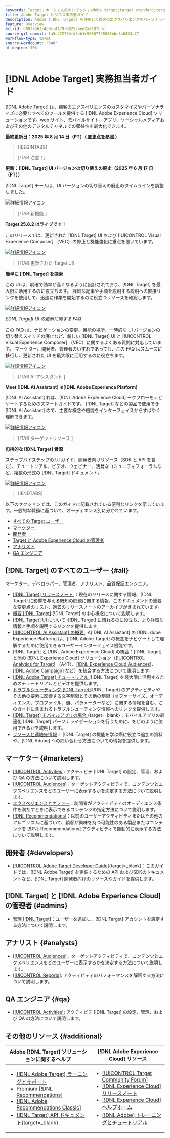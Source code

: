 ```yaml
---
keywords: Target；ホーム；人気のトピック；adobe target;target standard;target premium;target ドキュメント；adobe target ドキュメント；実践者ガイド；ユーザーガイド
title: Adobe Target ビジネス実践者ガイド
description: Adobe [!DNL Target] を使用して顧客のエクスペリエンスをパーソナライズし、web サイト、モバイルサイト、アプリ、その他のデジタルチャネルでの収益を最大化する方法について説明します。
feature: Overview
exl-id: 6003a663-4c0c-4179-8025-aee2ae107c5c
source-git-commit: 1a5c47277bfd5eb1c90887728540bbc3b0433d77
workflow-type: tm+mt
source-wordcount: '648'
ht-degree: 30%

---
```


# [!DNL Adobe Target] 実務担当者ガイド

[!DNL Adobe Target] は、顧客のエクスペリエンスのカスタマイズやパーソナライズに必要なすべてのツールを提供する [!DNL Adobe Experience Cloud] ソリューションです。web サイト、モバイルサイト、アプリ、ソーシャルメディアおよびその他のデジタルチャネルでの収益性を最大化できます。

**最終更新日：2025 年 8 月 14 日（PT）（[ 変更点を参照 ](r-release-notes/doc-change.md)）**

>[!BEGINTABS]

>[!TAB  注意！]

**更新：[!DNL Target] UI バージョンの切り替えの廃止（2025 年 6 月 17 日（PT））**

[!DNL Target] チームは、UI バージョンの切り替えの廃止のタイムラインを調整しました。

[![ 詳細情報アイコン ](/help/main/assets/learn-more.svg)](/help/main/r-release-notes/release-notes.md)

>[!TAB  新機能 ]

**Target 25.8.2 はライブです！**

このリリースでは、更新された [!DNL Target] UI および [!UICONTROL Visual Experience Composer] （VEC）の修正と機能強化に重点を置いています。

[![ 詳細情報アイコン ](/help/main/assets/learn-more.svg)](/help/main/r-release-notes/release-notes.md)

>[!TAB  更新された Target UI]

**簡単に [!DNL Target] を探索**

この UI は、明確で効率が高くなるように設計されており、[!DNL Target] を最大限に活用するのに役立ちます。 詳細な記事や手順を説明する説明への直接リンクを使用して、迅速に作業を開始するのに役立つリソースを確認します。

[![ 詳細情報アイコン ](/help/main/assets/learn-more.svg)](/help/main/c-intro/understand-the-target-ui.md)

*[!DNL *Targe]t UI の更新に関する FAQ**

この FAQ は、ナビゲーションの変更、機能の場所、一時的な UI バージョンの切り替えスイッチの廃止など、新しい [!DNL Target] UI と [!UICONTROL Visual Experience Composer] （VEC）に関するよくある質問に対応しています。 マーケター、開発者、管理者のいずれであっても、この FAQ はスムーズに移行し、更新された UI を最大限に活用するのに役立ちます。

[![ 詳細情報アイコン ](/help/main/assets/learn-more.svg)](/help/main/c-intro/updated-ui-faq.md)

>[!TAB AI アシスタント ]

**Meet [!DNL AI Assistant] in[!DNL Adobe Experience Platform]**

[!DNL AI Assistant] れは、[!DNL Adobe Experience Cloud] ークフローをナビゲートするためのスマートガイドです。 [!DNL Target] などの製品で使用でき [!DNL AI Assistant] ので、主要な概念や機能をインターフェイスからすばやく理解できます。

[![ 詳細情報アイコン ](/help/main/assets/learn-more.svg)](/help/main/c-intro/ai-assistant.md)

>[!TAB  ターゲットリソース ]

**包括的な [!DNL Target] 資源**

ステップバイステップの UI ガイド、開発者向けリソース（SDK と API を含む）、チュートリアル、ビデオ、ウェビナー、活発なコミュニティフォーラムなど、複数の形式の [!DNL Target] ドキュメント。

[![ 詳細情報アイコン ](/help/main/assets/learn-more.svg)](/help/main/r-release-notes/target-documentation.md)

>[!ENDTABS]

以下のセクションでは、このガイドに記載されている便利なリンクを示しています。一般的な職務に基づいて、オーディエンス別に分かれています。

- [すべての Target ユーザー](#all)
- [マーケター](#marketers)
- [開発者](#developers)
- [Target と Adobe Experience Cloud の管理者](#admins)
- [アナリスト](#analysts)
- [QA エンジニア](#qa)

## [!DNL Target] のすべてのユーザー {#all}

マーケター、デベロッパー、管理者、アナリスト、品質保証エンジニア。

- [[!DNL Target]  リリースノート ](r-release-notes/release-notes.md)：現在のリリースに関する情報、[!DNL Target] に影響を与える既知の問題に関する情報、このドキュメントの重要な変更点のリスト、過去のリリースノートのアーカイブが含まれています。
- [ 概要  [!DNL Target]](c-intro/intro.md):[!DNL Target] の中心概念について説明します。
- [ [!DNL Target] UI について ](/help/main/c-intro/understand-the-target-ui.md):[!DNL Target] に慣れるのに役立ち、より詳細な情報と手順を説明するリンクを提供します。
- [[!UICONTROL AI Assistant] の概要 ](/help/main/c-intro/ai-assistant.md): A[!DNL AI Assistant] の [!DNL dobe Experience Platform] は、[!DNL Adobe Target] の概念をナビゲートして理解するために使用できるユーザーインターフェイス機能です。
- [!DNL Target] と [!DNL Adobe Experience Cloud] の統合：[!DNL Target] と他の [!DNL Experience Cloud] ソリューション（[[!UICONTROL Analytics for Target]](/help/main/c-integrating-target-with-mac/a4t/a4t.md) （A4T）、[[!DNL Experience Cloud Audiences]](/help/main/c-integrating-target-with-mac/mmp.md)、[[!DNL Adobe Campaign]](/help/main/c-integrating-target-with-mac/campaign-and-target.md) など）を統合する方法について説明します。
- [[!DNL Adobe Target]  チュートリアル ](https://experienceleague.adobe.com/docs/target-learn/tutorials/overview.html?lang=ja):[!DNL Target] を最大限に活用するためのチュートリアルとビデオを提供します。
- [ トラブルシューティング  [!DNL Target]](r-troubleshooting-target/troubleshooting-target.md):[!DNL Target] のアクティビティやその他の要素に影響する文字制限とその他の制限（オファーサイズ、オーディエンス、プロファイル、値、パラメーターなど）に関する情報を含む、このガイドに含まれるトラブルシューティング情報へのリンクを提供します。
- [[!DNL Target]  モバイルアプリの場合 ](https://experienceleague.adobe.com/docs/target-dev/developer/mobile-apps/overview.html?lang=ja){target=_blank}：モバイルアプリの最適化 [!DNL Target] パーソナライゼーションを行うために、をどのように使用できるかを説明します。
- [リソースと連絡先情報](cmp-resources-and-contact-information.md)： [!DNL Target] の機能を学ぶ際に役立つ追加の資料や、[!DNL Adobe] への問い合わせ方法についての情報を提供します。

## マーケター {#marketers}

- [[!UICONTROL Activities]](c-activities/activities.md): アクティビテ [!DNL Target] の設定、管理、および QA の方法について説明します。
- [[!UICONTROL Audiences]](c-target/target.md)：ターゲットアクティビティで、コンテンツとエクスペリエンスをどのユーザーに表示するかを決定する方法について説明します。
- [エクスペリエンスとオファー](c-experiences/experiences.md)：訪問者がアクティビティのオーディエンス条件を満たすときに表示できるコンテンツの指定方法について説明します。
- [[!DNL Recommendations]](c-recommendations/recommendations.md)：以前のユーザーアクティビティまたはその他のアルゴリズムに基づいて、顧客が興味を持つ可能性のある製品またはコンテンツを [!DNL Recommendations] アクティビティで自動的に表示する方法について説明します。

## 開発者 {#developers}

- [[!UICONTROL Adobe Target Developer Guide]](https://experienceleague.adobe.com/docs/target-dev/developer/overview.html?lang=ja){target=_blank}：このガイドでは、[!DNL Adobe Target] を実装するための API およびSDKのドキュメントなど、[!DNL Target] 開発者向けのリソースやガイドを提供します。

## [!DNL Target] と [!DNL Adobe Experience Cloud] の管理者 {#admins}

- [ 管理  [!DNL Target]](administrating-target/administrating-target.md)：ユーザーを追加し、[!DNL Target] アカウントを設定する方法について説明します。

## アナリスト {#analysts}

- [[!UICONTROL Audiences]](c-target/target.md)：ターゲットアクティビティで、コンテンツとエクスペリエンスをどのユーザーに表示するかを決定する方法について説明します。
- [[!UICONTROL Reports]](c-reports/reports.md): アクティビティのパフォーマンスを解釈する方法について説明します。

## QA エンジニア {#qa}

- [[!UICONTROL Activities]](c-activities/activities.md): アクティビテ [!DNL Target] の設定、管理、および QA の方法について説明します。

## その他のリソース {#additional}

| Adobe [!DNL Target] ソリューションに関するヘルプ | [!DNL Adobe Experience Cloud] リソース |
|--- |--- |
| <ul><li>[[!DNL Adobe Target]  ラーニングとサポート ](https://helpx.adobe.com/jp/support/target.html)</li><li>[Premium [!DNL Recommendations]](c-recommendations/recommendations.md)</li><li>[[!DNL Adobe Recommendations Classic]](/help/main/assets/adobe-recommendations-classic.pdf)</li><li>[[!DNL Target] API ドキュメント](https://experienceleague.adobe.com/docs/target-dev/developer/api/target-api-overview.html?lang=ja){target=_blank}</li></ul> | <ul><li>[[!UICONTROL Target Community Forum]](https://experienceleaguecommunities.adobe.com/t5/adobe-target/ct-p/adobe-target-community)</li><li>[[!DNL Experience Cloud] リリースノート](https://experienceleague.adobe.com/docs/release-notes/experience-cloud/current.html?lang=ja)</li><li>[[!DNL Experience Cloud] ヘルプホーム](https://helpx.adobe.com/jp/support/experience-cloud.html)</li><li>[[!DNL Adobe]  トレーニングとチュートリアル ](https://helpx.adobe.com/jp/learning.html?promoid=KAUDK)</li></ul> |  |

